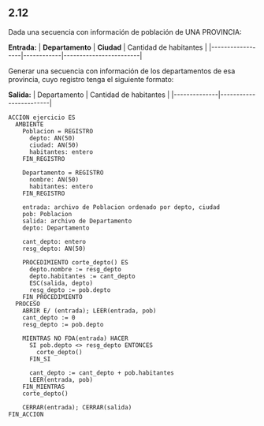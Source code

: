 ## 2.12
Dada una secuencia con información de población de UNA PROVINCIA:

**Entrada:**
| **Departamento** | **Ciudad** | Cantidad de habitantes |
|------------------|------------|------------------------|

Generar una secuencia con información de los departamentos de esa provincia, cuyo registro tenga el siguiente
formato:

**Salida:**
| Departamento | Cantidad de habitantes |
|--------------|------------------------|

```
ACCION ejercicio ES
  AMBIENTE
    Poblacion = REGISTRO
      depto: AN(50)
      ciudad: AN(50)
      habitantes: entero
    FIN_REGISTRO

    Departamento = REGISTRO
      nombre: AN(50)
      habitantes: entero
    FIN_REGISTRO

    entrada: archivo de Poblacion ordenado por depto, ciudad
    pob: Poblacion
    salida: archivo de Departamento
    depto: Departamento

    cant_depto: entero
    resg_depto: AN(50)

    PROCEDIMIENTO corte_depto() ES
      depto.nombre := resg_depto
      depto.habitantes := cant_depto
      ESC(salida, depto)
      resg_depto := pob.depto
    FIN_PROCEDIMIENTO
  PROCESO
    ABRIR E/ (entrada); LEER(entrada, pob)
    cant_depto := 0
    resg_depto := pob.depto

    MIENTRAS NO FDA(entrada) HACER
      SI pob.depto <> resg_depto ENTONCES
        corte_depto()
      FIN_SI

      cant_depto := cant_depto + pob.habitantes
      LEER(entrada, pob)
    FIN_MIENTRAS
    corte_depto()

    CERRAR(entrada); CERRAR(salida)
FIN_ACCION
```
